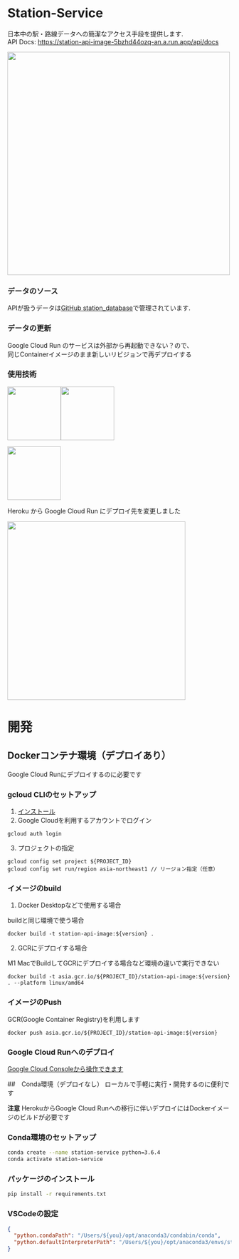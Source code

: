 # Station-Service

日本中の駅・路線データへの簡潔なアクセス手段を提供します.   
API Docs: https://station-api-image-5bzhd44ozq-an.a.run.app/api/docs

<img src="https://user-images.githubusercontent.com/25225028/172044813-31d2d023-f2d6-4752-b63c-c235acdc9708.png" width="500">

### データのソース
APIが扱うデータは[GitHub station_database](https://github.com/Seo-4d696b75/station_database)で管理されています.

### データの更新
Google Cloud Run のサービスは外部から再起動できない？ので、  
同じContainerイメージのまま新しいリビジョンで再デプロイする


### 使用技術
<img src="https://user-images.githubusercontent.com/25225028/172044935-c49dce60-9a98-401b-8857-a51e8bad6f8f.png" height="120"/><img src="https://user-images.githubusercontent.com/25225028/198833805-195dcb64-0d4c-4db6-ab30-d65e787a242a.png" height="120"/>

<img src="https://user-images.githubusercontent.com/25225028/172044953-39a930eb-59ee-453e-8f1b-1da04e7cc4f0.png" height="120"/>

Heroku から Google Cloud Run にデプロイ先を変更しました  

<img src="https://user-images.githubusercontent.com/25225028/198833929-a04f637b-ac0b-4f44-a3a4-3852c7a71d3a.png" width="400"/>

# 開発


## Dockerコンテナ環境（デプロイあり）
Google Cloud Runにデプロイするのに必要です

### gcloud CLIのセットアップ
1. [インストール](https://cloud.google.com/sdk/docs/install?hl=ja)
2. Google Cloudを利用するアカウントでログイン
```
gcloud auth login
```
3. プロジェクトの指定
```
gcloud config set project ${PROJECT_ID}
gcloud config set run/region asia-northeast1 // リージョン指定（任意）
```

### イメージのbuild

1. Docker Desktopなどで使用する場合

buildと同じ環境で使う場合
```
docker build -t station-api-image:${version} . 
```

2. GCRにデプロイする場合

M1 MacでBuildしてGCRにデプロイする場合など環境の違いで実行できない
```
docker build -t asia.gcr.io/${PROJECT_ID}/station-api-image:${version} . --platform linux/amd64
```

### イメージのPush
GCR(Google Container Registry)を利用します
```
docker push asia.gcr.io/${PROJECT_ID}/station-api-image:${version}
```

### Google Cloud Runへのデプロイ
[Google Cloud Consoleから操作できます](https://cloud.google.com/run/docs/deploying?hl=ja#revision)



##　Conda環境（デプロイなし）
ローカルで手軽に実行・開発するのに便利です

**注意** HerokuからGoogle Cloud Runへの移行に伴いデプロイにはDockerイメージのビルドが必要です

### Conda環境のセットアップ
```bash
conda create --name station-service python=3.6.4
conda activate station-service
```

### パッケージのインストール
```bash
pip install -r requirements.txt
```

### VSCodeの設定
```json
{
  "python.condaPath": "/Users/${you}/opt/anaconda3/condabin/conda",
  "python.defaultInterpreterPath": "/Users/${you}/opt/anaconda3/envs/station-service/bin/python"
}
```
